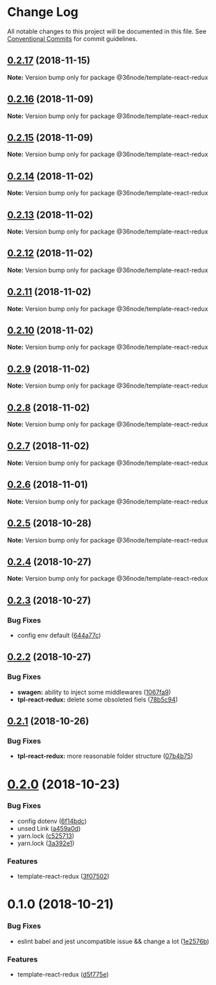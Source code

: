# Change Log

All notable changes to this project will be documented in this file.
See [Conventional Commits](https://conventionalcommits.org) for commit guidelines.

## [0.2.17](https://github.com/36node/tpl-react-redux/compare/@36node/template-react-redux@0.2.16...@36node/template-react-redux@0.2.17) (2018-11-15)

**Note:** Version bump only for package @36node/template-react-redux





## [0.2.16](https://github.com/36node/tpl-react-redux/compare/@36node/template-react-redux@0.2.15...@36node/template-react-redux@0.2.16) (2018-11-09)

**Note:** Version bump only for package @36node/template-react-redux





## [0.2.15](https://github.com/36node/tpl-react-redux/compare/@36node/template-react-redux@0.2.14...@36node/template-react-redux@0.2.15) (2018-11-09)

**Note:** Version bump only for package @36node/template-react-redux





## [0.2.14](https://github.com/36node/tpl-react-redux/compare/@36node/template-react-redux@0.2.13...@36node/template-react-redux@0.2.14) (2018-11-02)

**Note:** Version bump only for package @36node/template-react-redux





## [0.2.13](https://github.com/36node/tpl-react-redux/compare/@36node/template-react-redux@0.2.12...@36node/template-react-redux@0.2.13) (2018-11-02)

**Note:** Version bump only for package @36node/template-react-redux





## [0.2.12](https://github.com/36node/tpl-react-redux/compare/@36node/template-react-redux@0.2.11...@36node/template-react-redux@0.2.12) (2018-11-02)

**Note:** Version bump only for package @36node/template-react-redux





## [0.2.11](https://github.com/36node/tpl-react-redux/compare/@36node/template-react-redux@0.2.10...@36node/template-react-redux@0.2.11) (2018-11-02)

**Note:** Version bump only for package @36node/template-react-redux





## [0.2.10](https://github.com/36node/tpl-react-redux/compare/@36node/template-react-redux@0.2.9...@36node/template-react-redux@0.2.10) (2018-11-02)

**Note:** Version bump only for package @36node/template-react-redux





## [0.2.9](https://github.com/36node/tpl-react-redux/compare/@36node/template-react-redux@0.2.8...@36node/template-react-redux@0.2.9) (2018-11-02)

**Note:** Version bump only for package @36node/template-react-redux





## [0.2.8](https://github.com/36node/tpl-react-redux/compare/@36node/template-react-redux@0.2.7...@36node/template-react-redux@0.2.8) (2018-11-02)

**Note:** Version bump only for package @36node/template-react-redux





## [0.2.7](https://github.com/36node/tpl-react-redux/compare/@36node/template-react-redux@0.2.6...@36node/template-react-redux@0.2.7) (2018-11-02)

**Note:** Version bump only for package @36node/template-react-redux





## [0.2.6](https://github.com/36node/tpl-react-redux/compare/@36node/template-react-redux@0.2.5...@36node/template-react-redux@0.2.6) (2018-11-01)

**Note:** Version bump only for package @36node/template-react-redux





## [0.2.5](https://github.com/36node/tpl-react-redux/compare/@36node/template-react-redux@0.2.4...@36node/template-react-redux@0.2.5) (2018-10-28)

**Note:** Version bump only for package @36node/template-react-redux





## [0.2.4](https://github.com/36node/tpl-react-redux/compare/@36node/template-react-redux@0.2.3...@36node/template-react-redux@0.2.4) (2018-10-27)

**Note:** Version bump only for package @36node/template-react-redux





## [0.2.3](https://github.com/36node/tpl-react-redux/compare/@36node/template-react-redux@0.2.2...@36node/template-react-redux@0.2.3) (2018-10-27)


### Bug Fixes

* config env default ([644a77c](https://github.com/36node/tpl-react-redux/commit/644a77c))





## [0.2.2](https://github.com/36node/tpl-react-redux/compare/@36node/template-react-redux@0.2.1...@36node/template-react-redux@0.2.2) (2018-10-27)


### Bug Fixes

* **swagen:** ability to inject some middlewares ([1067fa9](https://github.com/36node/tpl-react-redux/commit/1067fa9))
* **tpl-react-redux:** delete some obsoleted fiels ([78b5c94](https://github.com/36node/tpl-react-redux/commit/78b5c94))





## [0.2.1](https://github.com/36node/tpl-react-redux/compare/@36node/template-react-redux@0.2.0...@36node/template-react-redux@0.2.1) (2018-10-26)


### Bug Fixes

* **tpl-react-redux:** more reasonable folder structure ([07b4b75](https://github.com/36node/tpl-react-redux/commit/07b4b75))





# [0.2.0](https://github.com/36node/tpl-react-redux/compare/@36node/template-react-redux@0.1.0...@36node/template-react-redux@0.2.0) (2018-10-23)


### Bug Fixes

* config dotenv ([6f14bdc](https://github.com/36node/tpl-react-redux/commit/6f14bdc))
* unsed Link ([a459a0d](https://github.com/36node/tpl-react-redux/commit/a459a0d))
* yarn.lock ([c525713](https://github.com/36node/tpl-react-redux/commit/c525713))
* yarn.lock ([3a392e1](https://github.com/36node/tpl-react-redux/commit/3a392e1))


### Features

* template-react-redux ([3f07502](https://github.com/36node/tpl-react-redux/commit/3f07502))





# 0.1.0 (2018-10-21)

### Bug Fixes

- eslint babel and jest uncompatible issue && change a lot ([1e2576b](https://github.com/36node/tpl-react-redux/commit/1e2576b))

### Features

- template-react-redux ([d5f775e](https://github.com/36node/tpl-react-redux/commit/d5f775e))
